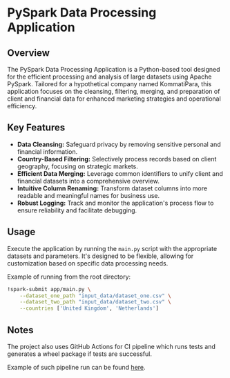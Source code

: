# PySpark Data Processing Application

## Overview

The PySpark Data Processing Application is a Python-based tool designed for the efficient processing and analysis of large datasets using Apache PySpark. Tailored for a hypothetical company named KommatiPara, this application focuses on the cleansing, filtering, merging, and preparation of client and financial data for enhanced marketing strategies and operational efficiency.

## Key Features

- **Data Cleansing:** Safeguard privacy by removing sensitive personal and financial information.
- **Country-Based Filtering:** Selectively process records based on client geography, focusing on strategic markets.
- **Efficient Data Merging:** Leverage common identifiers to unify client and financial datasets into a comprehensive overview.
- **Intuitive Column Renaming:** Transform dataset columns into more readable and meaningful names for business use.
- **Robust Logging:** Track and monitor the application's process flow to ensure reliability and facilitate debugging.

## Usage

Execute the application by running the `main.py` script with the appropriate datasets and parameters. It's designed to be flexible, allowing for customization based on specific data processing needs.

Example of running from the root directory:

```bash
!spark-submit app/main.py \
    --dataset_one_path "input_data/dataset_one.csv" \
    --dataset_two_path "input_data/dataset_two.csv" \
    --countries ['United Kingdom', 'Netherlands']
```

## Notes

The project also uses GitHub Actions for CI pipeline which runs tests and generates a wheel package if tests are successful.

Example of such pipeline run can be found [here](https://github.com/Valkoiset/assignment/actions/runs/8086898609).